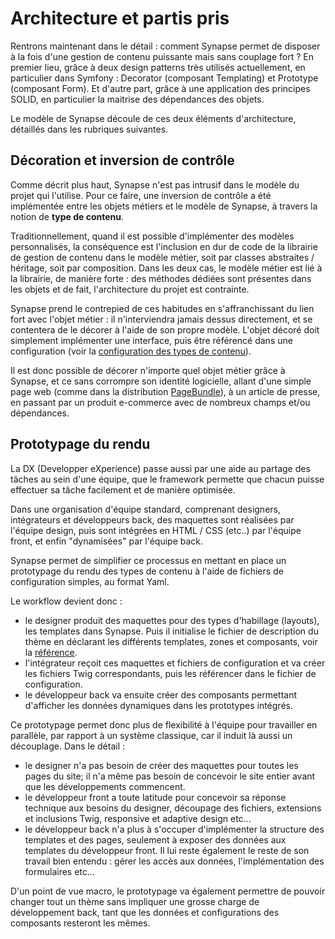 # Architecture et partis pris

Rentrons maintenant dans le détail : comment Synapse permet de disposer à la fois d'une gestion de contenu puissante mais sans couplage fort ?
En premier lieu, grâce à deux design patterns très utilisés actuellement, en particulier dans Symfony : Decorator (composant Templating) et Prototype (composant Form).
Et d'autre part, grâce à une application des principes SOLID, en particulier la maitrise des dépendances des objets.

Le modèle de Synapse découle de ces deux éléments d'architecture, détaillés dans les rubriques suivantes.

## Décoration et inversion de contrôle

Comme décrit plus haut, Synapse n'est pas intrusif dans le modèle du projet qui l'utilise.
Pour ce faire, une inversion de contrôle a été implémentée entre les objets métiers et le modèle de Synapse, à travers la notion de __type de contenu__.

Traditionnellement, quand il est possible d'implémenter des modèles personnalisés, la conséquence est l'inclusion en dur de code de la librairie de gestion de contenu dans le modèle métier, soit par classes abstraites / héritage, soit par composition. Dans les deux cas, le modèle métier est lié à la librairie, de manière forte : des méthodes dédiées sont présentes dans les objets et de fait, l'architecture du projet est contrainte.

Synapse prend le contrepied de ces habitudes en s'affranchissant du lien fort avec l'objet métier : il n'interviendra jamais dessus directement, et se contentera de le décorer à l'aide de son propre modèle. L'objet décoré doit simplement implémenter une interface, puis être référencé dans une configuration (voir la [configuration des types de contenu](../2_installation_configuration/distributions/1_cmf_bundle.md)).

Il est donc possible de décorer n'importe quel objet métier grâce à Synapse, et ce sans corrompre son identité logicielle, allant d'une simple page web (comme dans la distribution [PageBundle](../2_installation_configuration/distributions/3_page_bundle.md)), à un article de presse, en passant par un produit e-commerce avec de nombreux champs et/ou dépendances.

## Prototypage du rendu

La DX (Developper eXperience) passe aussi par une aide au partage des tâches au sein d'une équipe, que le framework permette que chacun puisse effectuer sa tâche facilement et de manière optimisée.

Dans une organisation d'équipe standard, comprenant designers, intégrateurs et développeurs back, des maquettes sont réalisées par l'équipe design, puis sont intégrées en HTML / CSS (etc..) par l'équipe front, et enfin "dynamisées" par l'équipe back.

Synapse permet de simplifier ce processus en mettant en place un prototypage du rendu des types de contenu à l'aide de fichiers de configuration simples, au format Yaml.

Le workflow devient donc :

 - le designer produit des maquettes pour des types d'habillage (layouts), les templates dans Synapse. Puis il initialise le fichier de description du thème en déclarant les différents templates, zones et composants, voir la [référence]().
 - l'intégrateur reçoit ces maquettes et fichiers de configuration et va créer les fichiers Twig correspondants, puis les référencer dans le fichier de configuration.
 - le développeur back va ensuite créer des composants permettant d'afficher les données dynamiques dans les prototypes intégrés.

Ce prototypage permet donc plus de flexibilité à l'équipe pour travailler en parallèle, par rapport à un système classique, car il induit là aussi un découplage. Dans le détail :

 - le designer n'a pas besoin de créer des maquettes pour toutes les pages du site; il n'a même pas besoin de concevoir le site entier avant que les développements commencent.
 - le développeur front a toute latitude pour concevoir sa réponse technique aux besoins du designer, découpage des fichiers, extensions et inclusions Twig, responsive et adaptive design etc...
 - le développeur back n'a plus à s'occuper d'implémenter la structure des templates et des pages, seulement à exposer des données aux templates du développeur front. Il lui reste également le reste de son travail bien entendu : gérer les accès aux données, l'implémentation des formulaires etc...

D'un point de vue macro, le prototypage va également permettre de pouvoir changer tout un thème sans impliquer une grosse charge de développement back, tant que les données et configurations des composants resteront les mêmes.
